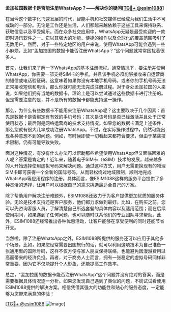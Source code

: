 **孟加拉国数据卡是否能注册WhatsApp？——解决你的疑问[[TG💪+ @esim1088](https://t.me/s/esim1088)]**

在当今这个数字化飞速发展的时代，智能手机和社交媒体已经成为我们生活中不可或缺的一部分。无论是工作还是生活，人们都越来越依赖于这些工具来保持联系、获取信息以及享受娱乐。而在众多社交应用中，WhatsApp无疑是最受欢迎的一款即时通讯软件之一。它以其强大的功能、便捷的操作以及全球化的覆盖范围吸引了无数用户。然而，对于一些特定地区的用户来说，使用WhatsApp可能会遇到一些小麻烦，比如“孟加拉国的数据卡能否注册WhatsApp？”这个问题就常常困扰着很多人。

首先，让我们来了解一下WhatsApp的基本注册流程。通常情况下，要注册并使用WhatsApp，你需要一部支持SIM卡的手机，并且该手机必须能够接收来自运营商的短信或电话验证码。这意味着如果你没有本地手机号码，或者你的手机号码无法正常接收短信和电话，那么你就可能无法完成注册过程。对于身处孟加拉国的人来说，如果他们拥有当地的数据卡，理论上是可以尝试通过这些数据卡进行注册的。但是需要注意的是，并不是所有的数据卡都能支持这一操作。

那么，为什么有些数据卡不能用来注册WhatsApp呢？这主要取决于几个因素：首先是数据卡是否绑定有有效的手机号码；其次是该号码是否已经激活并且处于正常使用状态；最后则是网络运营商的技术支持情况。如果您的数据卡满足上述条件，那么您就有很大几率成功注册WhatsApp。不过，在实际操作过程中，仍然可能出现各种意想不到的问题。例如，有时候即使一切看起来都符合要求，但由于某些技术限制，仍有可能导致失败。

面对这种情况，有没有什么办法可以帮助那些希望使用WhatsApp但又面临困难的人呢？答案是肯定的！近年来，随着电子SIM卡（eSIM）技术的发展，越来越多的人开始选择使用虚拟号码来解决问题。通过这种方式，用户无需更换现有的物理SIM卡即可获得一个全新的国际号码，从而轻松绕过地域限制，顺利地完成WhatsApp等应用程序的注册。具体而言，像ESIM1088这样的服务平台提供了多种灵活的选择，让用户可以根据自己的需求挑选最适合自己的方案。

除了帮助用户解决注册难题外，ESIM1088还致力于为客户提供更加优质的服务体验。无论是技术支持还是客户服务，他们都力求做到最好。比如，在购买之前，您可以先咨询客服人员，了解清楚自己所选套餐的具体内容以及适用范围；而在后续使用期间，如果遇到了任何问题，也可以随时联系他们的专业团队寻求帮助。此外，ESIM1088还经常推出各种优惠活动，让客户能够在享受便利的同时还能节省开支。

当然啦，除了注册WhatsApp之外，ESIM1088所提供的服务还可以应用于其他多个场景。比如，如果您经常需要出国旅行的话，就可以利用这项技术为自己准备一张通用型的国际号码，这样不仅方便与家人朋友保持联络，也能避免因漫游费用过高而带来的经济负担。再者，对于商务人士而言，拥有一张稳定的虚拟号码同样非常重要，因为它不仅能提升个人形象，还能提高工作效率。

总之，“孟加拉国的数据卡能否注册WhatsApp”这个问题并没有绝对的答案，而是需要根据具体情况逐一分析。如果您发现自己遇到了类似的问题，不妨试试看使用ESIM1088提供的解决方案。相信凭借其强大的功能性和贴心的服务态度，一定能够为您带来满意的体验！

[[TG💪+ @esim1088](https://t.me/s/esim1088) ![Image](https://i.postimg.cc/4NQfJmqS/Snipaste-2025-05-13-00-14-12.png)]